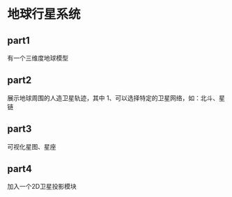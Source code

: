 # 地球行星系统
## part1
有一个三维度地球模型
## part2
展示地球周围的人造卫星轨迹，其中
1、可以选择特定的卫星网络，如：北斗、星链
## part3
可视化星图、星座
## part4
加入一个2D卫星投影模块
